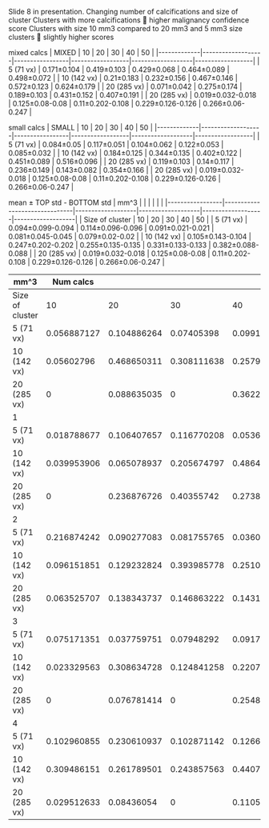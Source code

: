Slide 8 in presentation. 
Changing number of calcifications and size of cluster
Clusters with more calcifications  higher malignancy confidence score 
Clusters with size 10 mm3 compared to 20 mm3 and 5 mm3 size clusters  slightly higher scores

mixed calcs
| MIXED       | 10                | 20              | 30               | 40                | 50               |
|-------------|-------------------|-----------------|------------------|-------------------|------------------|
| 5 (71 vx)   | 0.171±0.104       | 0.419±0.103     | 0.429±0.068      | 0.464±0.089       | 0.498±0.072      |
| 10 (142 vx) | 0.21±0.183        | 0.232±0.156     | 0.467±0.146      | 0.572±0.123       | 0.624±0.179      |
| 20 (285 vx) | 0.071±0.042       | 0.275±0.174     | 0.189±0.103      | 0.431±0.152       | 0.407±0.191      |
| 20 (285 vx) | 0.019±0.032-0.018 | 0.125±0.08-0.08 | 0.11±0.202-0.108 | 0.229±0.126-0.126 | 0.266±0.06-0.247 |


small calcs
| SMALL       | 10                | 20              | 30               | 40                | 50               |
|-------------|-------------------|-----------------|------------------|-------------------|------------------|
| 5 (71 vx)   | 0.084±0.05        | 0.117±0.051     | 0.104±0.062      | 0.122±0.053       | 0.085±0.032      |
| 10 (142 vx) | 0.184±0.125       | 0.344±0.135     | 0.402±0.122      | 0.451±0.089       | 0.516±0.096      |
| 20 (285 vx) | 0.119±0.103       | 0.14±0.117      | 0.236±0.149      | 0.143±0.082       | 0.354±0.166      |
| 20 (285 vx) | 0.019±0.032-0.018 | 0.125±0.08-0.08 | 0.11±0.202-0.108 | 0.229±0.126-0.126 | 0.266±0.06-0.247 |






mean ± TOP std   - BOTTOM std
| mm^3            |  |                   |                   |                   |                   |
|-----------------|-------------------------------|-------------------|-------------------|-------------------|-------------------|
| Size of cluster | 10                            | 20                | 30                | 40                | 50                |
| 5 (71 vx)       | 0.094±0.099-0.094             | 0.114±0.096-0.096 | 0.091±0.021-0.021 | 0.081±0.045-0.045 | 0.079±0.02-0.02   |
| 10 (142 vx)     | 0.105±0.143-0.104             | 0.247±0.202-0.202 | 0.255±0.135-0.135 | 0.331±0.133-0.133 | 0.382±0.088-0.088 |
| 20 (285 vx)     | 0.019±0.032-0.018             | 0.125±0.08-0.08   | 0.11±0.202-0.108  | 0.229±0.126-0.126 | 0.266±0.06-0.247  |


| mm^3            | Num calcs   |             |             |             |                                                                        |
| --------------- | ----------- | ----------- | ----------- | ----------- | ---------------------------------------------------------------------- |
| Size of cluster | 10          | 20          | 30          | 40          | 50                                                                     |
| 5 (71 vx)       | 0.056887127 | 0.104886264 | 0.07405398  | 0.099108025 | 0.096362464                                                            |
| 10 (142 vx)     | 0.05602796  | 0.468650311 | 0.308111638 | 0.257900625 | 0.393199652                                                            |
| 20 (285 vx)     | 0           | 0.088635035 | 0           | 0.362236261 | 0.692064523697 (not counted in graph as outier)                        |
| 1               |             |             |             |             |                                                                        |
| 5 (71 vx)       | 0.018788677 | 0.106407657 | 0.116770208 | 0.053639639 | 0.099187247                                                            |
| 10 (142 vx)     | 0.039953906 | 0.065078937 | 0.205674797 | 0.486473322 | 0.333029389                                                            |
| 20 (285 vx)     | 0           | 0.236876726 | 0.40355742  | 0.273835123 | 0.244947866                                                            |
| 2               |             |             |             |             |                                                                        |
| 5 (71 vx)       | 0.216874242 | 0.090277083 | 0.081755765 | 0.036008392 | 0.073067717                                                            |
| 10 (142 vx)     | 0.096151851 | 0.129232824 | 0.393985778 | 0.251083136 | 0.441211224                                                            |
| 20 (285 vx)     | 0.063525707 | 0.138343737 | 0.146863222 | 0.143113181 | 0.301585078                                                            |
| 3               |             |             |             |             |                                                                        |
| 5 (71 vx)       | 0.075171351 | 0.037759751 | 0.07948292  | 0.091788918 | 0.05914256                                                             |
| 10 (142 vx)     | 0.023329563 | 0.308634728 | 0.124841258 | 0.220704779 | 0.459721148                                                            |
| 20 (285 vx)     | 0           | 0.076781414 | 0           | 0.254817128 | 0.318397105                                                            |
| 4               |             |             |             |             |                                                                        |
| 5 (71 vx)       | 0.102960855 | 0.230610937 | 0.102871142 | 0.12666449  | 0.067681476                                                            |
| 10 (142 vx)     | 0.309486151 | 0.261789501 | 0.243857563 | 0.440784574 | 0.284140795                                                            |
| 20 (285 vx)     | 0.029512633 | 0.08436054  | 0           | 0.110592023 | 0.198714361                                                            |
